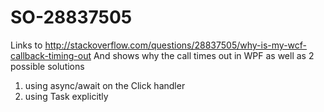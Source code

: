 # SO-28837505
Links to http://stackoverflow.com/questions/28837505/why-is-my-wcf-callback-timing-out
And shows why the call times out in WPF as well as 2 possible solutions 
  1. using async/await on the Click handler
  2. using Task explicitly

